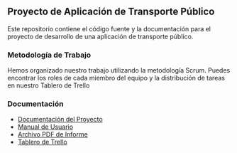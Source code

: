 ## Proyecto de Aplicación de Transporte Público

Este repositorio contiene el código fuente y la documentación para el proyecto de desarrollo de una aplicación de transporte público.

### Metodología de Trabajo

Hemos organizado nuestro trabajo utilizando la metodología Scrum. Puedes encontrar los roles de cada miembro del equipo y la distribución de tareas en nuestro Tablero de Trello

### Documentación

- [Documentación del Proyecto](https://github.com/CarlosVasquezz/Routes-Hello/blob/main/Manual%20Tecnico%20RH.pdf)
- [Manual de Usuario](https://github.com/CarlosVasquezz/Routes-Hello/blob/main/Manual%20de%20Usuario%20RH.pdf)
- [Archivo PDF de Informe ](https://github.com/CarlosVasquezz/Routes-Hello/blob/main/Catedra%20DPS.pdf)
- [Tablero de Trello](https://trello.com/invite/b/cd6BhE68/ATTI49586f4e9799274ed1f5d8a3f61d258459DB8E99/proyecto-catedra-dsp)
